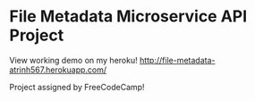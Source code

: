 # File Metadata Microservice API Project

View working demo on my heroku! 
http://file-metadata-atrinh567.herokuapp.com/

Project assigned by FreeCodeCamp!